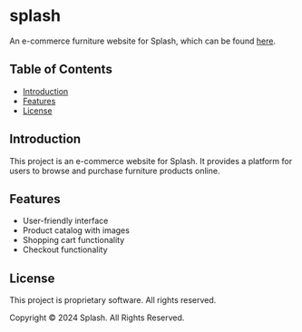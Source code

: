 # splash

An e-commerce furniture website for Splash, which can be found [here](https://www.splash-furniture.com).

## Table of Contents

-   [Introduction](#introduction)
-   [Features](#features)
-   [License](#license)

## Introduction

This project is an e-commerce website for Splash. It provides a platform for users to browse and purchase furniture products online.

## Features

-   User-friendly interface
-   Product catalog with images
-   Shopping cart functionality
-   Checkout functionality

## License

This project is proprietary software. All rights reserved.

Copyright © 2024 Splash. All Rights Reserved.
